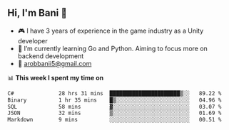 ## Hi, I'm Bani 👋

- :video_game: I have 3 years of experience in the game industry as a Unity developer
- 🌱 I’m currently learning Go and Python. Aiming to focus more on backend development
- :email: arobbanii5@gmail.com


📊 **This week I spent my time on**

<!--START_SECTION:waka-->

```txt
C#              28 hrs 31 mins  ██████████████████████▒░░   89.22 %
Binary          1 hr 35 mins    █▒░░░░░░░░░░░░░░░░░░░░░░░   04.96 %
SQL             58 mins         ▓░░░░░░░░░░░░░░░░░░░░░░░░   03.07 %
JSON            32 mins         ▒░░░░░░░░░░░░░░░░░░░░░░░░   01.69 %
Markdown        9 mins          ░░░░░░░░░░░░░░░░░░░░░░░░░   00.51 %
```

<!--END_SECTION:waka-->
